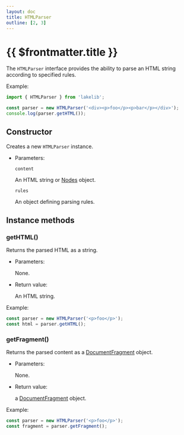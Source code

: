 ```yaml
---
layout: doc
title: HTMLParser
outline: [2, 3]
---
```


# {{ $frontmatter.title }}

The `HTMLParser` interface provides the ability to parse an HTML string according to specified rules.

Example:

```js
import { HTMLParser } from 'lakelib';

const parser = new HTMLParser('<div><p>foo</p><p>bar</p></div>');
console.log(parser.getHTML());
```


## Constructor

Creates a new `HTMLParser` instance.

* Parameters:

  `content`

  An HTML string or [Nodes](/reference/nodes.md) object.

  `rules` <Badge type="info" text="Optional" />

  An object defining parsing rules.


## Instance methods

### getHTML()

Returns the parsed HTML as a string.

* Parameters:

  None.

* Return value:

  An HTML string.

Example:

```js
const parser = new HTMLParser('<p>foo</p>');
const html = parser.getHTML();
```


### getFragment()

Returns the parsed content as a [DocumentFragment](https://developer.mozilla.org/en-US/docs/Web/API/DocumentFragment) object.

* Parameters:

  None.

* Return value:

  a [DocumentFragment](https://developer.mozilla.org/en-US/docs/Web/API/DocumentFragment) object.

Example:

```js
const parser = new HTMLParser('<p>foo</p>');
const fragment = parser.getFragment();
```
